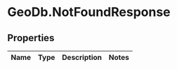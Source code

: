 # GeoDb.NotFoundResponse

## Properties
Name | Type | Description | Notes
------------ | ------------- | ------------- | -------------


